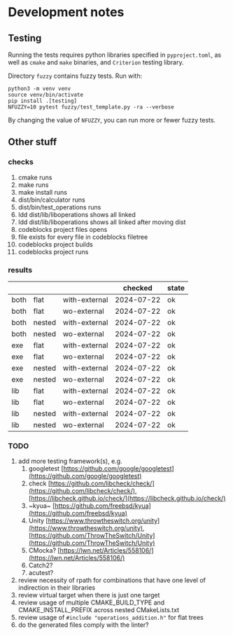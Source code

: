 # Development notes

## Testing

Running the tests requires python libraries specified in `pyproject.toml`,
as well as `cmake` and `make` binaries, and `Criterion` testing library.

Directory `fuzzy` contains fuzzy tests. Run with:

```shell
python3 -m venv venv
source venv/bin/activate
pip install .[testing]
NFUZZY=10 pytest fuzzy/test_template.py -ra --verbose
```

By changing the value of `NFUZZY`, you can run more or fewer fuzzy tests.

## Other stuff

### checks

1. cmake runs
2. make runs
3. make install runs
4. dist/bin/calculator runs
5. dist/bin/test_operations runs
6. ldd dist/lib/liboperations shows all linked
7. ldd dist/lib/liboperations shows all linked after moving dist
8. codeblocks project files opens
9. file exists for every file in codeblocks filetree
10. codeblocks project builds
11. codeblocks project runs

### results 

|      |        |               | checked    | state   |
| ---  | ---    | ---           | ---        | ---     |
| both | flat   | with-external | 2024-07-22 | ok      |
| both | flat   | wo-external   | 2024-07-22 | ok      |
| both | nested | with-external | 2024-07-22 | ok      |
| both | nested | wo-external   | 2024-07-22 | ok      |
| exe  | flat   | with-external | 2024-07-22 | ok      |
| exe  | flat   | wo-external   | 2024-07-22 | ok      |
| exe  | nested | with-external | 2024-07-22 | ok      |
| exe  | nested | wo-external   | 2024-07-22 | ok      |
| lib  | flat   | with-external | 2024-07-22 | ok      |
| lib  | flat   | wo-external   | 2024-07-22 | ok      |
| lib  | nested | with-external | 2024-07-22 | ok      |
| lib  | nested | wo-external   | 2024-07-22 | ok      |

### TODO

1. add more testing framework(s), e.g.
   1. googletest [https://github.com/google/googletest](https://github.com/google/googletest)
   1. check [https://github.com/libcheck/check/](https://github.com/libcheck/check/), [https://libcheck.github.io/check/](https://libcheck.github.io/check/)
   1. ~kyua~ [https://github.com/freebsd/kyua](https://github.com/freebsd/kyua)
   1. Unity [https://www.throwtheswitch.org/unity](https://www.throwtheswitch.org/unity), [https://github.com/ThrowTheSwitch/Unity](https://github.com/ThrowTheSwitch/Unity)
   1. CMocka? [https://lwn.net/Articles/558106/](https://lwn.net/Articles/558106/)
   1. Catch2?
   1. acutest?
1. review necessity of rpath for combinations that have one level of indirection in their libraries
1. review virtual target when there is just one target
1. review usage of multiple CMAKE_BUILD_TYPE and CMAKE_INSTALL_PREFIX across nested CMakeLists.txt
1. review usage of `#include "operations_addition.h"` for flat trees
1. do the generated files comply with the linter?
